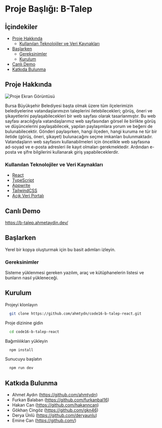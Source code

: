 # Proje Başlığı: B-Talep

## İçindekiler

- [Proje Hakkında](#proje-hakkında)
  - [Kullanılan Teknolojiler ve Veri Kaynakları](#kullanılan-teknolojiler-ve-veri-kaynakları)
- [Başlarken](#başlarken)
  - [Gereksinimler](#gereksinimler)
  - [Kurulum](#kurulum)
- [Canlı Demo](#canlı-demo)
- [Katkıda Bulunma](#katkıda-bulunma)

## Proje Hakkında

![Proje Ekran Görüntüsü](https://github.com/ahmtydn/code16-b-talep-react/assets/84200491/1eceb8a4-9793-42f7-a53f-44157c9a694d)

Bursa Büyükşehir Belediyesi başta olmak üzere tüm ilçelerimizin belediyelerine vatandaşlarımızın taleplerini iletebilecekleri; görüş, öneri ve şikayetlerini paylaşabilecekleri bir web sayfası olarak tasarlanmıştır. Bu web sayfası aracılığıyla vatandaşlarımız web sayfasından görsel ile birlikte görüş ve düşüncelerini paylaşabilecek, yapılan paylaşımlara yorum ve beğeni de bulunabilecektir.
Gönderi paylaşırken, hangi ilçeden, hangi kuruma ne tür bir iletide (görüş, öneri, şikayet) bulunacağını seçme imkanları bulunmaktadır.
Vatandaşların web sayfasını kullanabilmeleri için öncelikle web sayfasına ad-soyad ve e-posta adresleri ile kayıt olmaları gerekmektedir. Ardından e-posta ve şifre bilgilerini kullanarak giriş yapabileceklerdir.

### Kullanılan Teknolojiler ve Veri Kaynakları

- [React](https://reactjs.org/)
- [TypeScript](https://www.typescriptlang.org/)
- [Appwrite](https://appwrite.io/)
- [TailwindCSS](https://tailwindcss.com/)
- [Açık Veri Portalı](https://www.bursa.bel.tr/mobil_yeni/json_yeni.php?islem=duyurular)

## Canlı Demo

https://b-talep.ahmetaydin.dev/

## Başlarken

Yerel bir kopya oluşturmak için bu basit adımları izleyin.

### Gereksinimler

Sisteme yüklenmesi gereken yazılım, araç ve kütüphanelerin listesi ve bunların nasıl yükleneceği.

## Kurulum

Projeyi klonlayın

```bash
  git clone https://github.com/ahmtydn/code16-b-talep-react.git
```

Proje dizinine gidin

```bash
  cd code16-b-talep-react
```

Bağımlılıkları yükleyin

```bash
  npm install
```

Sunucuyu başlatın

```bash
  npm run dev
```


## Katkıda Bulunma

- Ahmet Aydın (https://github.com/ahmtydn)
- Furkan Balaban (https://github.com/furkanbal16)
- Hakan Can (https://github.com/hakanncan)
- Gökhan Cingöz (https://github.com/gkn46)
- Derya Ünlü (https://github.com/deryaunlu)
- Emine Can (https://github.com/)
